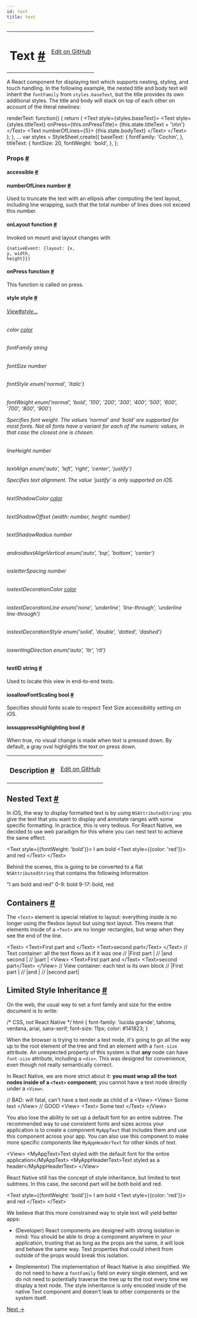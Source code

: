 ```yaml
---
id: text
title: text
---
```

<a id="content"></a><table width="100%"><tbody><tr><td><h1><a class="anchor" name="text"></a>Text <a class="hash-link" href="undefined#text">#</a></h1></td><td style="text-align:right;"><a target="_blank" href="https://github.com/facebook/react-native/blob/master/Libraries/Text/Text.js">Edit on GitHub</a></td></tr></tbody></table><div><div><p>A React component for displaying text which supports nesting,
styling, and touch handling.  In the following example, the nested title and
body text will inherit the <code>fontFamily</code> from <code>styles.baseText</code>, but the title
provides its own additional styles.  The title and body will stack on top of
each other on account of the literal newlines:</p><div class="prism language-javascript">renderText<span class="token punctuation">:</span> <span class="token keyword">function</span><span class="token punctuation">(</span><span class="token punctuation">)</span> <span class="token punctuation">{</span>
  <span class="token keyword">return</span> <span class="token punctuation">(</span>
    &lt;Text style<span class="token operator">=</span><span class="token punctuation">{</span>styles<span class="token punctuation">.</span>baseText<span class="token punctuation">}</span><span class="token operator">&gt;</span>
      &lt;Text style<span class="token operator">=</span><span class="token punctuation">{</span>styles<span class="token punctuation">.</span>titleText<span class="token punctuation">}</span> onPress<span class="token operator">=</span><span class="token punctuation">{</span><span class="token keyword">this</span><span class="token punctuation">.</span>onPressTitle<span class="token punctuation">}</span><span class="token operator">&gt;</span>
        <span class="token punctuation">{</span><span class="token keyword">this</span><span class="token punctuation">.</span>state<span class="token punctuation">.</span>titleText <span class="token operator">+</span> <span class="token string">'\n\n'</span><span class="token punctuation">}</span>
      &lt;<span class="token operator">/</span>Text<span class="token operator">&gt;</span>
      &lt;Text numberOfLines<span class="token operator">=</span><span class="token punctuation">{</span><span class="token number">5</span><span class="token punctuation">}</span><span class="token operator">&gt;</span>
        <span class="token punctuation">{</span><span class="token keyword">this</span><span class="token punctuation">.</span>state<span class="token punctuation">.</span>bodyText<span class="token punctuation">}</span>
      &lt;<span class="token operator">/</span>Text<span class="token operator">&gt;</span>
    &lt;<span class="token operator">/</span>Text<span class="token operator">&gt;</span>
  <span class="token punctuation">)</span><span class="token punctuation">;</span>
<span class="token punctuation">}</span><span class="token punctuation">,</span>
<span class="token punctuation">.</span><span class="token punctuation">.</span><span class="token punctuation">.</span>
<span class="token keyword">var</span> styles <span class="token operator">=</span> StyleSheet<span class="token punctuation">.</span><span class="token function">create<span class="token punctuation">(</span></span><span class="token punctuation">{</span>
  baseText<span class="token punctuation">:</span> <span class="token punctuation">{</span>
    fontFamily<span class="token punctuation">:</span> <span class="token string">'Cochin'</span><span class="token punctuation">,</span>
  <span class="token punctuation">}</span><span class="token punctuation">,</span>
  titleText<span class="token punctuation">:</span> <span class="token punctuation">{</span>
    fontSize<span class="token punctuation">:</span> <span class="token number">20</span><span class="token punctuation">,</span>
    fontWeight<span class="token punctuation">:</span> <span class="token string">'bold'</span><span class="token punctuation">,</span>
  <span class="token punctuation">}</span><span class="token punctuation">,</span>
<span class="token punctuation">}</span><span class="token punctuation">;</span></div></div><h3><a class="anchor" name="props"></a>Props <a class="hash-link" href="undefined#props">#</a></h3><div class="props"><div class="prop"><h4 class="propTitle"><a class="anchor" name="accessible"></a>accessible  <a class="hash-link" href="undefined#accessible">#</a></h4></div><div class="prop"><h4 class="propTitle"><a class="anchor" name="numberoflines"></a>numberOfLines <span class="propType">number</span> <a class="hash-link" href="undefined#numberoflines">#</a></h4><div><p>Used to truncate the text with an ellipsis after computing the text
layout, including line wrapping, such that the total number of lines
does not exceed this number.</p></div></div><div class="prop"><h4 class="propTitle"><a class="anchor" name="onlayout"></a>onLayout <span class="propType">function</span> <a class="hash-link" href="undefined#onlayout">#</a></h4><div><p>Invoked on mount and layout changes with</p><p>  <code>{nativeEvent: {layout: {x, y, width, height}}}</code></p></div></div><div class="prop"><h4 class="propTitle"><a class="anchor" name="onpress"></a>onPress <span class="propType">function</span> <a class="hash-link" href="undefined#onpress">#</a></h4><div><p>This function is called on press.</p></div></div><div class="prop"><h4 class="propTitle"><a class="anchor" name="style"></a>style <span class="propType">style</span> <a class="hash-link" href="undefined#style">#</a></h4><div class="compactProps"><div class="prop"><h6 class="propTitle"><a href="view.html#style">View#style...</a></h6></div><div class="prop"><h6 class="propTitle">color <span class="propType"><a href="colors.html">color</a></span> </h6></div><div class="prop"><h6 class="propTitle">fontFamily <span class="propType">string</span> </h6></div><div class="prop"><h6 class="propTitle">fontSize <span class="propType">number</span> </h6></div><div class="prop"><h6 class="propTitle">fontStyle <span class="propType">enum('normal', 'italic')</span> </h6></div><div class="prop"><h6 class="propTitle">fontWeight <span class="propType">enum('normal', 'bold', '100', '200', '300', '400', '500', '600', '700', '800', '900')</span> <div><p>Specifies font weight. The values 'normal' and 'bold' are supported for
most fonts. Not all fonts have a variant for each of the numeric values,
in that case the closest one is chosen.</p></div></h6></div><div class="prop"><h6 class="propTitle">lineHeight <span class="propType">number</span> </h6></div><div class="prop"><h6 class="propTitle">textAlign <span class="propType">enum('auto', 'left', 'right', 'center', 'justify')</span> <div><p>Specifies text alignment. The value 'justify' is only supported on iOS.</p></div></h6></div><div class="prop"><h6 class="propTitle">textShadowColor <span class="propType"><a href="colors.html">color</a></span> </h6></div><div class="prop"><h6 class="propTitle">textShadowOffset <span class="propType">{width: number, height: number}</span> </h6></div><div class="prop"><h6 class="propTitle">textShadowRadius <span class="propType">number</span> </h6></div><div class="prop"><h6 class="propTitle"><span class="platform">android</span>textAlignVertical <span class="propType">enum('auto', 'top', 'bottom', 'center')</span> </h6></div><div class="prop"><h6 class="propTitle"><span class="platform">ios</span>letterSpacing <span class="propType">number</span> </h6></div><div class="prop"><h6 class="propTitle"><span class="platform">ios</span>textDecorationColor <span class="propType"><a href="colors.html">color</a></span> </h6></div><div class="prop"><h6 class="propTitle"><span class="platform">ios</span>textDecorationLine <span class="propType">enum('none', 'underline', 'line-through', 'underline line-through')</span> </h6></div><div class="prop"><h6 class="propTitle"><span class="platform">ios</span>textDecorationStyle <span class="propType">enum('solid', 'double', 'dotted', 'dashed')</span> </h6></div><div class="prop"><h6 class="propTitle"><span class="platform">ios</span>writingDirection <span class="propType">enum('auto', 'ltr', 'rtl')</span> </h6></div></div></div><div class="prop"><h4 class="propTitle"><a class="anchor" name="testid"></a>testID <span class="propType">string</span> <a class="hash-link" href="undefined#testid">#</a></h4><div><p>Used to locate this view in end-to-end tests.</p></div></div><div class="prop"><h4 class="propTitle"><a class="anchor" name="allowfontscaling"></a><span class="platform">ios</span>allowFontScaling <span class="propType">bool</span> <a class="hash-link" href="undefined#allowfontscaling">#</a></h4><div><p>Specifies should fonts scale to respect Text Size accessibility setting on iOS.</p></div></div><div class="prop"><h4 class="propTitle"><a class="anchor" name="suppresshighlighting"></a><span class="platform">ios</span>suppressHighlighting <span class="propType">bool</span> <a class="hash-link" href="undefined#suppresshighlighting">#</a></h4><div><p>When true, no visual change is made when text is pressed down. By
default, a gray oval highlights the text on press down.</p></div></div></div></div><div><table width="100%"><tbody><tr><td><h3><a class="anchor" name="description"></a>Description <a class="hash-link" href="undefined#description">#</a></h3></td><td style="text-align:right;"><a target="_blank" href="https://github.com/facebook/react-native/blob/master/docs/Text.md">Edit on GitHub</a></td></tr></tbody></table><div><h2><a class="anchor" name="nested-text"></a>Nested Text <a class="hash-link" href="undefined#nested-text">#</a></h2><p>In iOS, the way to display formatted text is by using <code>NSAttributedString</code>: you give the text that you want to display and annotate ranges with some specific formatting. In practice, this is very tedious. For React Native, we decided to use web paradigm for this where you can nest text to achieve the same effect.</p><div class="prism language-javascript">&lt;Text style<span class="token operator">=</span><span class="token punctuation">{</span><span class="token punctuation">{</span>fontWeight<span class="token punctuation">:</span> <span class="token string">'bold'</span><span class="token punctuation">}</span><span class="token punctuation">}</span><span class="token operator">&gt;</span>
  I am bold
  &lt;Text style<span class="token operator">=</span><span class="token punctuation">{</span><span class="token punctuation">{</span>color<span class="token punctuation">:</span> <span class="token string">'red'</span><span class="token punctuation">}</span><span class="token punctuation">}</span><span class="token operator">&gt;</span>
    and red
  &lt;<span class="token operator">/</span>Text<span class="token operator">&gt;</span>
&lt;<span class="token operator">/</span>Text<span class="token operator">&gt;</span></div><p>Behind the scenes, this is going to be converted to a flat <code>NSAttributedString</code> that contains the following information</p><div class="prism language-javascript"><span class="token string">"I am bold and red"</span>
<span class="token number">0</span><span class="token operator">-</span><span class="token number">9</span><span class="token punctuation">:</span> bold
<span class="token number">9</span><span class="token operator">-</span><span class="token number">17</span><span class="token punctuation">:</span> bold<span class="token punctuation">,</span> red</div><h2><a class="anchor" name="containers"></a>Containers <a class="hash-link" href="undefined#containers">#</a></h2><p>The <code>&lt;Text&gt;</code> element is special relative to layout: everything inside is no longer using the flexbox layout but using text layout. This means that elements inside of a <code>&lt;Text&gt;</code> are no longer rectangles, but wrap when they see the end of the line. </p><div class="prism language-javascript">&lt;Text<span class="token operator">&gt;</span>
  &lt;Text<span class="token operator">&gt;</span>First part and &lt;<span class="token operator">/</span>Text<span class="token operator">&gt;</span>
  &lt;Text<span class="token operator">&gt;</span>second part&lt;<span class="token operator">/</span>Text<span class="token operator">&gt;</span>
&lt;<span class="token operator">/</span>Text<span class="token operator">&gt;</span><span class="token comment" spellcheck="true">
// Text container: all the text flows as if it was one
</span><span class="token comment" spellcheck="true">// |First part |
</span><span class="token comment" spellcheck="true">// |and second |
</span><span class="token comment" spellcheck="true">// |part       |
</span>
&lt;View<span class="token operator">&gt;</span>
  &lt;Text<span class="token operator">&gt;</span>First part and &lt;<span class="token operator">/</span>Text<span class="token operator">&gt;</span>
  &lt;Text<span class="token operator">&gt;</span>second part&lt;<span class="token operator">/</span>Text<span class="token operator">&gt;</span>
&lt;<span class="token operator">/</span>View<span class="token operator">&gt;</span><span class="token comment" spellcheck="true">
// View container: each text is its own block
</span><span class="token comment" spellcheck="true">// |First part |
</span><span class="token comment" spellcheck="true">// |and        |
</span><span class="token comment" spellcheck="true">// |second part|</span></div><h2><a class="anchor" name="limited-style-inheritance"></a>Limited Style Inheritance <a class="hash-link" href="undefined#limited-style-inheritance">#</a></h2><p>On the web, the usual way to set a font family and size for the entire document is to write:</p><div class="prism language-javascript"><span class="token comment" spellcheck="true">/* CSS, *not* React Native */</span>
html <span class="token punctuation">{</span>
  font<span class="token operator">-</span>family<span class="token punctuation">:</span> <span class="token string">'lucida grande'</span><span class="token punctuation">,</span> tahoma<span class="token punctuation">,</span> verdana<span class="token punctuation">,</span> arial<span class="token punctuation">,</span> sans<span class="token operator">-</span>serif<span class="token punctuation">;</span>
  font<span class="token operator">-</span>size<span class="token punctuation">:</span> 11px<span class="token punctuation">;</span>
  color<span class="token punctuation">:</span> #<span class="token number">141823</span><span class="token punctuation">;</span>
<span class="token punctuation">}</span></div><p>When the browser is trying to render a text node, it's going to go all the way up to the root element of the tree and find an element with a <code>font-size</code> attribute. An unexpected property of this system is that <strong>any</strong> node can have <code>font-size</code> attribute, including a <code>&lt;div&gt;</code>. This was designed for convenience, even though not really semantically correct.</p><p>In React Native, we are more strict about it: <strong>you must wrap all the text nodes inside of a <code>&lt;Text&gt;</code> component</strong>; you cannot have a text node directly under a <code>&lt;View&gt;</code>.</p><div class="prism language-javascript"><span class="token comment" spellcheck="true">// BAD: will fatal, can't have a text node as child of a &lt;View&gt;
</span>&lt;View<span class="token operator">&gt;</span>
  Some text
&lt;<span class="token operator">/</span>View<span class="token operator">&gt;</span>
<span class="token comment" spellcheck="true">
// GOOD
</span>&lt;View<span class="token operator">&gt;</span>
  &lt;Text<span class="token operator">&gt;</span>
    Some text
  &lt;<span class="token operator">/</span>Text<span class="token operator">&gt;</span>
&lt;<span class="token operator">/</span>View<span class="token operator">&gt;</span></div><p>You also lose the ability to set up a default font for an entire subtree. The recommended way to use consistent fonts and sizes across your application is to create a component <code>MyAppText</code> that includes them and use this component across your app. You can also use this component to make more specific components like <code>MyAppHeaderText</code> for other kinds of text.</p><div class="prism language-javascript">&lt;View<span class="token operator">&gt;</span>
  &lt;MyAppText<span class="token operator">&gt;</span>Text styled <span class="token keyword">with</span> the default font <span class="token keyword">for</span> the entire application&lt;<span class="token operator">/</span>MyAppText<span class="token operator">&gt;</span>
  &lt;MyAppHeaderText<span class="token operator">&gt;</span>Text styled as a header&lt;<span class="token operator">/</span>MyAppHeaderText<span class="token operator">&gt;</span>
&lt;<span class="token operator">/</span>View<span class="token operator">&gt;</span></div><p>React Native still has the concept of style inheritance, but limited to text subtrees. In this case, the second part will be both bold and red.</p><div class="prism language-javascript">&lt;Text style<span class="token operator">=</span><span class="token punctuation">{</span><span class="token punctuation">{</span>fontWeight<span class="token punctuation">:</span> <span class="token string">'bold'</span><span class="token punctuation">}</span><span class="token punctuation">}</span><span class="token operator">&gt;</span>
  I am bold
  &lt;Text style<span class="token operator">=</span><span class="token punctuation">{</span><span class="token punctuation">{</span>color<span class="token punctuation">:</span> <span class="token string">'red'</span><span class="token punctuation">}</span><span class="token punctuation">}</span><span class="token operator">&gt;</span>
    and red
  &lt;<span class="token operator">/</span>Text<span class="token operator">&gt;</span>
&lt;<span class="token operator">/</span>Text<span class="token operator">&gt;</span></div><p>We believe that this more constrained way to style text will yield better apps:</p><ul><li><p>(Developer) React components are designed with strong isolation in mind: You should be able to drop a component anywhere in your application, trusting that as long as the props are the same, it will look and behave the same way. Text properties that could inherit from outside of the props would break this isolation.</p></li><li><p>(Implementor) The implementation of React Native is also simplified. We do not need to have a <code>fontFamily</code> field on every single element, and we do not need to potentially traverse the tree up to the root every time we display a text node. The style inheritance is only encoded inside of the native Text component and doesn't leak to other components or the system itself.</p></li></ul></div></div><div class="docs-prevnext"><a class="docs-next" href="textinput.html#content">Next →</a></div>